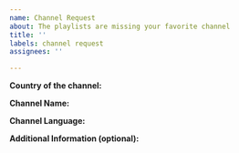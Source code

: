 ```yaml
---
name: Channel Request
about: The playlists are missing your favorite channel
title: ''
labels: channel request
assignees: ''

---
```


**Country of the channel:**
<!-- If you are not sure what country the channel belongs to, use the search on https://www.lyngsat.com/search.html -->

**Channel Name:**

**Channel Language:**

**Additional Information (optional):**
